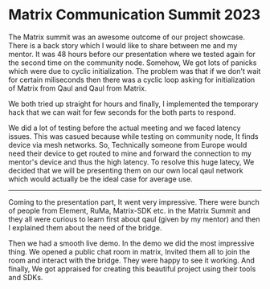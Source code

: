 # Matrix Communication Summit 2023

The Matrix summit was an awesome outcome of our project showcase. There is a back story which I would like to share between me and my mentor. It was 48 hours before our presentation where we tested again for the second time on the community node. Somehow, We got lots of panicks which were due to cyclic initialization. The problem was that if we don't wait for certain miliseconds then there was a cyclic loop asking for initialization of Matrix from Qaul and Qaul from Matrix. 

We both tried up straight for hours and finally, I implemented the temporary hack that we can wait for few seconds for the both parts to respond.

We did a lot of testing before the actual meeting and we faced latency issues. This was casued because while testing on community node, It finds device via mesh networks. So, Technically someone from Europe would need their device to get routed to mine and forward the connection to my mentor's device and thus the high latency. To resolve this huge latecy, We decided that we will be presenting them on our own local qaul network which would actually be the ideal case for average use.

---

Coming to the presentation part, It went very impressive. There were bunch of people from Element, RuMa, Matrix-SDK etc. in the Matrix Summit and they all were curious to learn first about qaul (given by my mentor) and then I explained them about the need of the bridge.

Then we had a smooth live demo. In the demo we did the most impressive thing. We opened a public chat room in matrix, Invited them all to join the room and interact with the bridge. They were happy to see it working. And finally, We got appraised for creating this beautiful project using their tools and SDKs.
